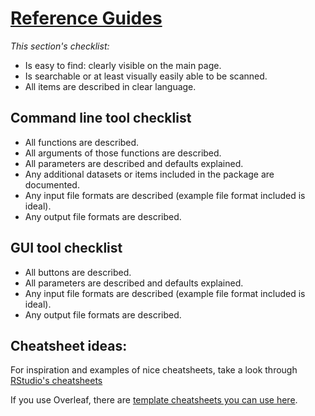 # [Reference Guides](https://jhudatascience.org/ITCR_Documentation_and_Usability/creating-a-handy-reference-guide.html)

_This section's checklist:_  

- Is easy to find: clearly visible on the main page.  
- Is searchable or at least visually easily able to be scanned.  
- All items are described in clear language.

## Command line tool checklist
  - All functions are described.  
  - All arguments of those functions are described.  
  - All parameters are described and defaults explained.  
  - Any additional datasets or items included in the package are documented.  
  - Any input file formats are described (example file format included is ideal).  
  - Any output file formats are described.  

## GUI tool checklist
  - All buttons are described.  
  - All parameters are described and defaults explained.  
  - Any input file formats are described (example file format included is ideal).  
  - Any output file formats are described.  

## Cheatsheet ideas:

For inspiration and examples of nice cheatsheets, take a look through [RStudio's cheatsheets](https://www.rstudio.com/resources/cheatsheets/)

If you use Overleaf, there are [template cheatsheets you can use here](https://www.overleaf.com/gallery/tagged/cheat-sheet).
